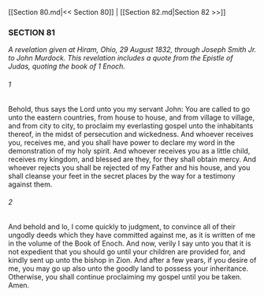 [[Section 80.md|<< Section 80]]  |  [[Section 82.md|Section 82 >>]]

### SECTION 81

*A revelation given at Hiram, Ohio, 29 August 1832, through Joseph Smith Jr. to John Murdock. This revelation includes a quote from the Epistle of Judas, quoting the book of 1 Enoch.*

###### 1
Behold, thus says the Lord unto you my servant John: You are called to go unto the eastern countries, from house to house, and from village to village, and from city to city, to proclaim my everlasting gospel unto the inhabitants thereof, in the midst of persecution and wickedness. And whoever receives you, receives me, and you shall have power to declare my word in the demonstration of my holy spirit. And whoever receives you as a little child, receives my kingdom, and blessed are they, for they shall obtain mercy. And whoever rejects you shall be rejected of my Father and his house, and you shall cleanse your feet in the secret places by the way for a testimony against them.

###### 2
And behold and lo, I come quickly to judgment, to convince all of their ungodly deeds which they have committed against me, as it is written of me in the volume of the Book of Enoch. And now, verily I say unto you that it is not expedient that you should go until your children are provided for, and kindly sent up unto the bishop in Zion. And after a few years, if you desire of me, you may go up also unto the goodly land to possess your inheritance. Otherwise, you shall continue proclaiming my gospel until you be taken. Amen.